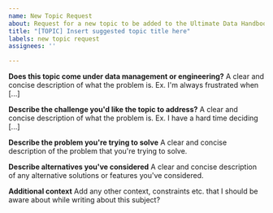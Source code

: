 ```yaml
---
name: New Topic Request
about: Request for a new topic to be added to the Ultimate Data Handbook
title: "[TOPIC] Insert suggested topic title here"
labels: new topic request
assignees: ''

---
```


**Does this topic come under data management or engineering?**
A clear and concise description of what the problem is. Ex. I'm always frustrated when [...]

**Describe the challenge you'd like the topic to address?**
A clear and concise description of what the problem is. Ex. I have a hard time deciding [...]

**Describe the problem you're trying to solve**
A clear and concise description of the problem that you're trying to solve.

**Describe alternatives you've considered**
A clear and concise description of any alternative solutions or features you've considered.

**Additional context**
Add any other context, constraints etc. that I should be aware about while writing about this subject?
